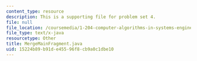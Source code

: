 ```yaml
---
content_type: resource
description: This is a supporting file for problem set 4.
file: null
file_location: /coursemedia/1-204-computer-algorithms-in-systems-engineering-spring-2010/15224b89b91de45596f8cb9a0c1dbe10_MergeMainFragment.java
file_type: text/x-java
resourcetype: Other
title: MergeMainFragment.java
uid: 15224b89-b91d-e455-96f8-cb9a0c1dbe10
---
```

